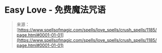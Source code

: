 <!--yml

category: 未分类

date: 2024-06-12 18:34:04

-->

# Easy Love - 免费魔法咒语

> 来源：[https://www.spellsofmagic.com/spells/love_spells/crush_spells/1185/page.html#0001-01-01](https://www.spellsofmagic.com/spells/love_spells/crush_spells/1185/page.html#0001-01-01)
